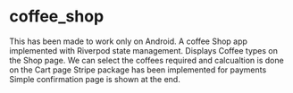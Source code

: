 # coffee_shop

This has been made to work only on Android. 
A coffee Shop app implemented with Riverpod state management.
Displays Coffee types on the Shop page. 
We can select the coffees required and calcualtion is done on the Cart page
Stripe package has been implemented for payments
Simple confirmation page is shown at the end.
